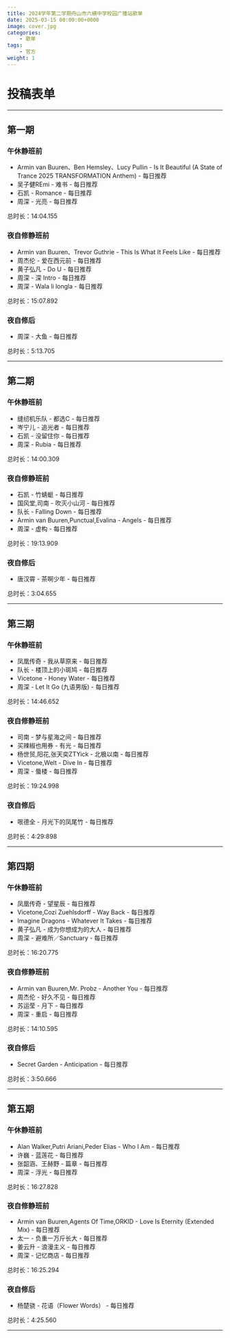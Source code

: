 ```yaml
---
title: 2024学年第二学期舟山市六横中学校园广播站歌单
date: 2025-03-15 00:00:00+0000
image: cover.jpg
categories:
    - 歌单
tags:
    - 官方
weight: 1
---
```


# 投稿表单

<script type='text/javascript' src='https://www.wjx.top/handler/jqemed.ashx?activity=wWnUmlc&width=760&source=iframe'></script>

---

## 第一期

### 午休静班前
- Armin van Buuren、Ben Hemsley、Lucy Pullin - Is It Beautiful (A State of Trance 2025 TRANSFORMATION Anthem) - 每日推荐
- 吴子健REmi - 难书 - 每日推荐
- 石凯 - Romance - 每日推荐
- 周深 - 光亮 - 每日推荐

总时长：14:04.155

### 夜自修静班前
- Armin van Buuren、Trevor Guthrie - This Is What It Feels Like - 每日推荐
- 周杰伦 - 爱在西元前 - 每日推荐
- 黄子弘凡 - Do U - 每日推荐
- 周深 - 深 Intro - 每日推荐
- 周深 - Wala li longla - 每日推荐

总时长：15:07.892

### 夜自修后
- 周深 - 大鱼 - 每日推荐

总时长：5:13.705

---

## 第二期

### 午休静班前
- 缝纫机乐队 - 都选C - 每日推荐
- 岑宁儿 - 追光者 - 每日推荐
- 石凯 - 没留住你 - 每日推荐
- 周深 - Rubia - 每日推荐

总时长：14:00.309

### 夜自修静班前
- 石凯 - 竹蜻蜓 - 每日推荐
- 国风堂,司南 - 吹灭小山河 - 每日推荐
- 队长 - Falling Down - 每日推荐
- Armin van Buuren,Punctual,Evalina - Angels - 每日推荐
- 周深 - 虚构 - 每日推荐

总时长：19:13.909

### 夜自修后
- 唐汉霄 - 茶啊少年 - 每日推荐

总时长：3:04.655

---

## 第三期

### 午休静班前
- 凤凰传奇 - 我从草原来 - 每日推荐
- 队长 - 楼顶上的小斑鸠 - 每日推荐
- Vicetone - Honey Water - 每日推荐
- 周深 - Let It Go (九语男版) - 每日推荐

总时长：14:46.652

### 夜自修静班前
- 司南 - 梦与星海之间 - 每日推荐
- 买辣椒也用券 - 有光 - 每日推荐
- 杨世贸,阳花,张天奕ZTYick - 北极以南 - 每日推荐
- Vicetone,Welt - Dive In - 每日推荐
- 周深 - 蜃楼 - 每日推荐

总时长：19:24.998

### 夜自修后
- 哏德全 - 月光下的凤尾竹 - 每日推荐

总时长：4:29:898

---

## 第四期

### 午休静班前
- 凤凰传奇 - 望星辰 - 每日推荐
- Vicetone,Cozi Zuehlsdorff - Way Back - 每日推荐
- Imagine Dragons - Whatever It Takes - 每日推荐
- 黄子弘凡 - 成为你想成为的大人 - 每日推荐
- 周深 - 避难所／Sanctuary - 每日推荐

总时长：16:20.775

### 夜自修静班前
- Armin van Buuren,Mr. Probz - Another You - 每日推荐
- 周杰伦 - 好久不见 - 每日推荐
- 苏运莹 - 月下 - 每日推荐
- 周深 - 重启 - 每日推荐

总时长：14:10.595

### 夜自修后
- Secret Garden - Anticipation - 每日推荐

总时长：3:50.666

---

## 第五期

### 午休静班前
- Alan Walker,Putri Ariani,Peder Elias - Who I Am - 每日推荐
- 许巍 - 蓝莲花 - 每日推荐
- 张韶涵、王赫野 - 篇章 - 每日推荐
- 周深 - 浮光 - 每日推荐

总时长：16:27.828

### 夜自修静班前
- Armin van Buuren,Agents Of Time,ORKID - Love Is Eternity (Extended Mix) - 每日推荐
- 太一 - 负重一万斤长大 - 每日推荐
- 姜云升 - 浪漫主义 - 每日推荐
- 周深 - 记忆商店 - 每日推荐

总时长：16:25.294

### 夜自修后
- 杨楚骁 - 花语（Flower Words） - 每日推荐

总时长：4:25.560

---
